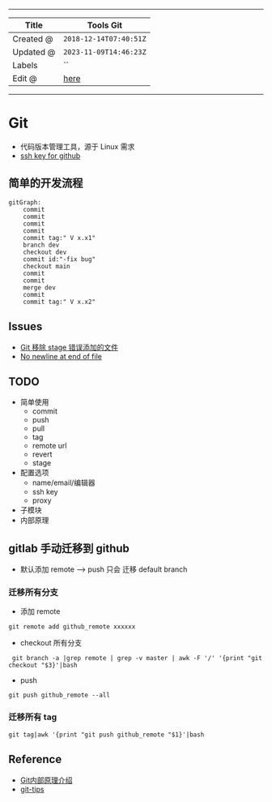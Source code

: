 -----

| Title     | Tools Git                                            |
| --------- | ---------------------------------------------------- |
| Created @ | `2018-12-14T07:40:51Z`                               |
| Updated @ | `2023-11-09T14:46:23Z`                               |
| Labels    | \`\`                                                 |
| Edit @    | [here](https://github.com/junxnone/xwiki/issues/111) |

-----

# Git

  - 代码版本管理工具，源于 Linux 需求
  - [ssh key for github](/0123_Tools_Github_Token)

## 简单的开发流程

``` mermaid
gitGraph:
    commit
    commit
    commit
    commit
    commit tag:" V x.x1"
    branch dev
    checkout dev
    commit id:"-fix bug"
    checkout main
    commit
    commit
    merge dev
    commit
    commit tag:" V x.x2"
```

## Issues

  - [Git 移除 stage 错误添加的文件](/Git_remove_file_from_stage)
  - [No newline at end of file](/git_diff_no_newline_at_end_of_file)

## TODO

  - 简单使用
      - commit
      - push
      - pull
      - tag
      - remote url
      - revert
      - stage
  - 配置选项
      - name/email/编辑器
      - ssh key
      - proxy
  - 子模块
  - 内部原理

## gitlab 手动迁移到 github

  - 默认添加 remote --\> push 只会 迁移 default branch

### 迁移所有分支

  - 添加 remote

<!-- end list -->

    git remote add github_remote xxxxxx

  - checkout 所有分支

<!-- end list -->

``` 
 git branch -a |grep remote | grep -v master | awk -F '/' '{print "git checkout "$3}'|bash
```

  - push

<!-- end list -->

    git push github_remote --all

### 迁移所有 tag

    git tag|awk '{print "git push github_remote "$1}'|bash

## Reference

  - [Git内部原理介绍](https://cloud.tencent.com/developer/article/1369947)
  - [git-tips](https://github.com/jaywcjlove/git-tips)
